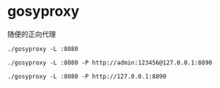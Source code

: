 # gosyproxy
随便的正向代理

`./gosyproxy -L :8080`

`./gosyproxy -L :8080 -P http://admin:123456@127.0.0.1:8890`

`./gosyproxy -L :8080 -P http://127.0.0.1:8890`
